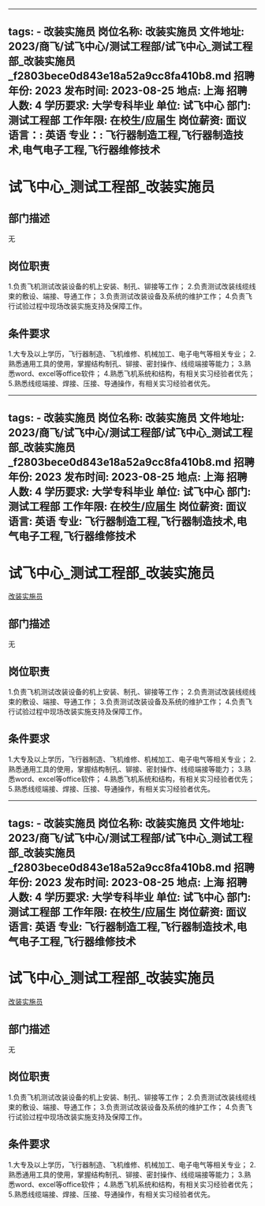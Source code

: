 
---
tags:
    - 改装实施员
岗位名称: 改装实施员
文件地址: 2023/商飞/试飞中心/测试工程部/试飞中心_测试工程部_改装实施员_f2803bece0d843e18a52a9cc8fa410b8.md
招聘年份: 2023
发布时间: 2023-08-25
地点: 上海
招聘人数: 4
学历要求: 大学专科毕业
单位: 试飞中心
部门: 测试工程部
工作年限: 在校生/应届生
岗位薪资: 面议
语言：: 英语
专业：: 飞行器制造工程,飞行器制造技术,电气电子工程,飞行器维修技术
---

# 试飞中心_测试工程部_改装实施员

## 部门描述

无

## 岗位职责

1.负责飞机测试改装设备的机上安装、制孔、铆接等工作；
 2.负责测试改装线缆线束的敷设、端接、导通工作；
 3.负责测试改装设备及系统的维护工作；
 4.负责飞行试验过程中现场改装实施支持及保障工作。

 ## 条件要求

1.大专及以上学历，飞行器制造、飞机维修、机械加工、电子电气等相关专业；
 2.熟悉通用工具的使用，掌握结构制孔、铆接、密封操作、线缆端接等能力；
 3.熟悉word、excel等office软件；
 4.熟悉飞机系统和结构，有相关实习经验者优先；
 5.熟悉线缆端接、焊接、压接、导通操作，有相关实习经验者优先。

---
tags:
    - 改装实施员
岗位名称: 改装实施员
文件地址: 2023/商飞/试飞中心/测试工程部/试飞中心_测试工程部_改装实施员_f2803bece0d843e18a52a9cc8fa410b8.md
招聘年份: 2023
发布时间: 2023-08-25
地点: 上海
招聘人数: 4
学历要求: 大学专科毕业
单位: 试飞中心
部门: 测试工程部
工作年限: 在校生/应届生
岗位薪资: 面议
语言: 英语
专业: 飞行器制造工程,飞行器制造技术,电气电子工程,飞行器维修技术
---

# 试飞中心_测试工程部_改装实施员

[改装实施员](http://zhaopin.comac.cc/zp/ct/out/position/positionDetail?planid=f2803bece0d843e18a52a9cc8fa410b8)

## 部门描述

无

## 岗位职责

1.负责飞机测试改装设备的机上安装、制孔、铆接等工作；
 2.负责测试改装线缆线束的敷设、端接、导通工作；
 3.负责测试改装设备及系统的维护工作；
 4.负责飞行试验过程中现场改装实施支持及保障工作。

 ## 条件要求

1.大专及以上学历，飞行器制造、飞机维修、机械加工、电子电气等相关专业；
 2.熟悉通用工具的使用，掌握结构制孔、铆接、密封操作、线缆端接等能力；
 3.熟悉word、excel等office软件；
 4.熟悉飞机系统和结构，有相关实习经验者优先；
 5.熟悉线缆端接、焊接、压接、导通操作，有相关实习经验者优先。

---
tags:
    - 改装实施员
岗位名称: 改装实施员
文件地址: 2023/商飞/试飞中心/测试工程部/试飞中心_测试工程部_改装实施员_f2803bece0d843e18a52a9cc8fa410b8.md
招聘年份: 2023
发布时间: 2023-08-25
地点: 上海
招聘人数: 4
学历要求: 大学专科毕业
单位: 试飞中心
部门: 测试工程部
工作年限: 在校生/应届生
岗位薪资: 面议
语言: 英语
专业: 飞行器制造工程,飞行器制造技术,电气电子工程,飞行器维修技术
---

# 试飞中心_测试工程部_改装实施员

[改装实施员](http://zhaopin.comac.cc/zp/ct/out/position/positionDetail?planid=f2803bece0d843e18a52a9cc8fa410b8)


## 部门描述

无

## 岗位职责

1.负责飞机测试改装设备的机上安装、制孔、铆接等工作；
 2.负责测试改装线缆线束的敷设、端接、导通工作；
 3.负责测试改装设备及系统的维护工作；
 4.负责飞行试验过程中现场改装实施支持及保障工作。

 ## 条件要求

1.大专及以上学历，飞行器制造、飞机维修、机械加工、电子电气等相关专业；
 2.熟悉通用工具的使用，掌握结构制孔、铆接、密封操作、线缆端接等能力；
 3.熟悉word、excel等office软件；
 4.熟悉飞机系统和结构，有相关实习经验者优先；
 5.熟悉线缆端接、焊接、压接、导通操作，有相关实习经验者优先。
